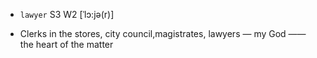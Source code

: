 - `lawyer` S3 W2 [ˈlɔ:jə(r)]



-  Clerks in the stores, city council,magistrates, lawyers — my God —— the heart of the matter
